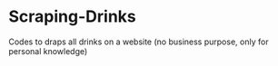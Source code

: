# Scraping-Drinks
Codes to draps all drinks on a website (no business purpose, only for personal knowledge)
